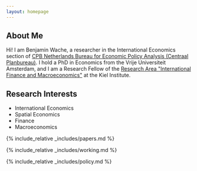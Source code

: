 ```yaml
---
layout: homepage
---
```


## About Me

 Hi! I am Benjamin Wache, a researcher in the International Economics section of [CPB Netherlands Bureau for Economic Policy Analysis (Centraal Planbureau)](https://www.cpb.nl/en). I hold a PhD in Economics from the Vrije Universiteit Amsterdam, and I am a Research Fellow of the [Research Area "International Finance and Macroeconomics"](https://www.ifw-kiel.de/de/institut/forschungszentren/internationale-finanzmaerkte-und-makrooekonomie/) at the Kiel Institute.

## Research Interests

- International Economics
- Spatial Economics
- Finance
- Macroeconomics

{% include_relative _includes/papers.md %}

{% include_relative _includes/working.md %}

{% include_relative _includes/policy.md %}
